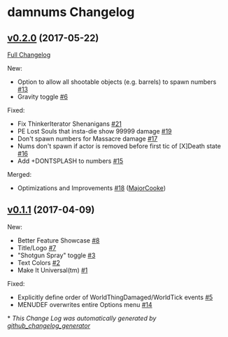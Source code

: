 # damnums Changelog

## [v0.2.0](https://github.com/XaserAcheron/damnums/tree/v0.2.0) (2017-05-22)
[Full Changelog](https://github.com/XaserAcheron/damnums/compare/v0.1.1...v0.2.0)

New:

- Option to allow all shootable objects \(e.g. barrels\) to spawn numbers [\#13](https://github.com/XaserAcheron/damnums/issues/13)
- Gravity toggle [\#6](https://github.com/XaserAcheron/damnums/issues/6)

Fixed:

- Fix ThinkerIterator Shenanigans [\#21](https://github.com/XaserAcheron/damnums/issues/21)
- PE Lost Souls that insta-die show 99999 damage [\#19](https://github.com/XaserAcheron/damnums/issues/19)
- Don't spawn numbers for Massacre damage [\#17](https://github.com/XaserAcheron/damnums/issues/17)
- Nums don't spawn if actor is removed before first tic of \[X\]Death state [\#16](https://github.com/XaserAcheron/damnums/issues/16)
- Add +DONTSPLASH to numbers [\#15](https://github.com/XaserAcheron/damnums/issues/15)

Merged:

- Optimizations and Improvements [\#18](https://github.com/XaserAcheron/damnums/pull/18) ([MajorCooke](https://github.com/MajorCooke))

## [v0.1.1](https://github.com/XaserAcheron/damnums/tree/v0.1.1) (2017-04-09)
New:

- Better Feature Showcase [\#8](https://github.com/XaserAcheron/damnums/issues/8)
- Title/Logo [\#7](https://github.com/XaserAcheron/damnums/issues/7)
- "Shotgun Spray" toggle [\#3](https://github.com/XaserAcheron/damnums/issues/3)
- Text Colors [\#2](https://github.com/XaserAcheron/damnums/issues/2)
- Make It Universal\(tm\) [\#1](https://github.com/XaserAcheron/damnums/issues/1)

Fixed:

- Explicitly define order of WorldThingDamaged/WorldTick events [\#5](https://github.com/XaserAcheron/damnums/issues/5)
- MENUDEF overwrites entire Options menu [\#14](https://github.com/XaserAcheron/damnums/issues/14)



\* *This Change Log was automatically generated by [github_changelog_generator](https://github.com/skywinder/Github-Changelog-Generator)*